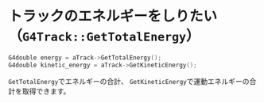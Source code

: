 # トラックのエネルギーをしりたい（``G4Track::GetTotalEnergy``）

```cpp
G4double energy = aTrack->GetTotalEnergy();
G4double kinetic_energy = aTrack->GetKineticEnergy();
```

``GetTotalEnergy``でエネルギーの合計、
``GetKineticEnergy``で運動エネルギーの合計を取得できます。
